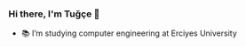 ### Hi there, I'm Tuğçe 👋

<!--
**tugcedeveci/tugcedeveci** is a ✨ _special_ ✨ repository because its `README.md` (this file) appears on your GitHub profile.

Here are some ideas to get you started:
-->

-  📚 I’m studying computer engineering at Erciyes University
